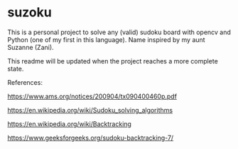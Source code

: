 # suzoku
This is a personal project to solve any (valid) sudoku board with opencv and Python (one of my first in this language). Name inspired by my aunt Suzanne (Zani).

This readme will be updated when the project reaches a more complete state.

References:

https://www.ams.org/notices/200904/tx090400460p.pdf

https://en.wikipedia.org/wiki/Sudoku_solving_algorithms

https://en.wikipedia.org/wiki/Backtracking

https://www.geeksforgeeks.org/sudoku-backtracking-7/
